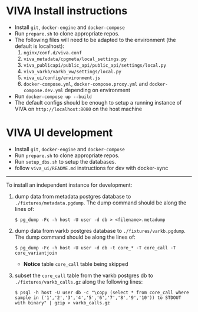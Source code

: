# VIVA Install instructions
* Install `git`, `docker-engine` and `docker-compose`
* Run `prepare.sh` to clone appropriate repos.
* The following files will need to be adapted to the environment (the default is localhost):
    1. `nginx/conf.d/viva.conf`
    2. `viva_metadata/cpgmeta/local_settings.py`
    3. `viva_publicapi/public_api/public_api/settings/local.py`
    4. `viva_varkb/varkb_vw/settings/local.py`
    5. `viva_ui/config/environment.js`
    6. `docker-compose.yml`, `docker-compose.proxy.yml` and `docker-compose.dev.yml` depending on environment
* Run `docker-compose up --build`
* The default configs should be enough to setup a running instance of VIVA on `http://localhost:8080` on the host machine


# VIVA UI development
* Install `git`, `docker-engine` and `docker-compose`
* Run `prepare.sh` to clone appropriate repos.
* Run `setup_dbs.sh` to setup the databases.
* follow `viva_ui/README.md` instructions for dev with docker-sync

---------------------

To install an independent instance for development:

1. dump data from metadata postgres database to `./fixtures/metadata.pgdump`. The dump command should be along the lines of:
    ```
    $ pg_dump -Fc -h host -U user -d db > <filename>.metadump
    ```

2. dump data from varkb postgres database to `./fixtures/varkb.pgdump`. The dump command should be along the lines of:
    ```
    $ pg_dump -Fc -h host -U user -d db -t core_* -T core_call -T core_variantjoin
    ```

    * **Notice** table `core_call` table being skipped

3. subset the `core_call` table from the varkb postgres db to `./fixtures/varkb_calls.gz` along the following lines:
    ```
    $ psql -h host -U user db -c "\copy (select * from core_call where sample in ('1','2','3','4','5','6','7','8','9','10')) to STDOUT with binary" | gzip > varkb_calls.gz
    ```
